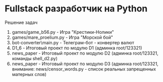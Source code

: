 # Fullstack разработчик на Python

Решение задач

1. games/game_b56.py - Игра "Крестики-Нолики"
2. games/mare_proelium.py - Игра "Морской бой"
3. bot-converter\main.py - Телеграм-бот - конвертер валют
4. D1_6 - Итоговый проект по модулю D1 (админка root/123321)
5. news_paper - Итоговый проект по модулю D2 (админка root/123321, команды shell_d2.py)
6. news_paper - Итоговый проект по модулю D3 (админка root/123321, внимание: news/censor_words.py - список реальных запрещенных матерных слов)
